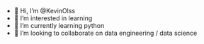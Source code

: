 - 👋 Hi, I’m @KevinOlss
- 👀 I’m interested in learning
- 🌱 I’m currently learning python
- 💞️ I’m looking to collaborate on data engineering / data science

<!---
KevinOlss/KevinOlss is a ✨ special ✨ repository because its `README.md` (this file) appears on your GitHub profile.
You can click the Preview link to take a look at your changes.
--->
